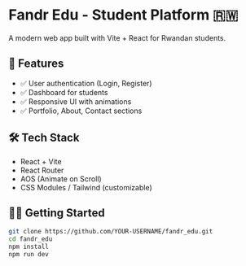 # Fandr Edu - Student Platform 🇷🇼

A modern web app built with Vite + React for Rwandan students.

## 🚀 Features

- ✅ User authentication (Login, Register)
- ✅ Dashboard for students
- ✅ Responsive UI with animations
- ✅ Portfolio, About, Contact sections

## 🛠️ Tech Stack

- React + Vite
- React Router
- AOS (Animate on Scroll)
- CSS Modules / Tailwind (customizable)

## 🧑‍💻 Getting Started

```bash
git clone https://github.com/YOUR-USERNAME/fandr_edu.git
cd fandr_edu
npm install
npm run dev
